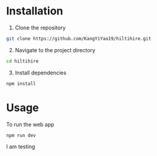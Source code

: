 # Installation

1. Clone the repository

```sh
git clone https://github.com/KangYiYao19/hiltihire.git
```

2. Navigate to the project directory

```sh
cd hiltihire
```

3. Install dependencies

```sh
npm install
```

# Usage

To run the web app

```sh
npm run dev
```

I am testing
